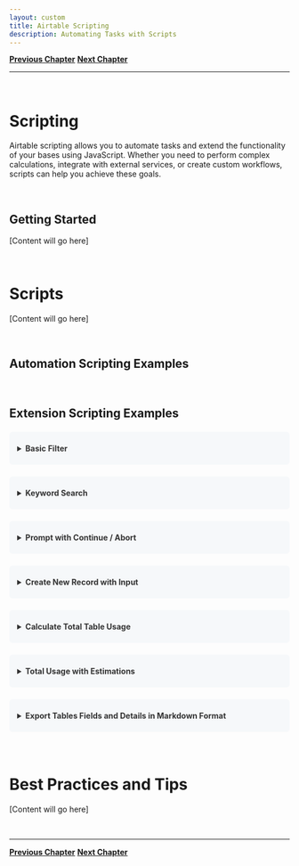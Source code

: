 ```yaml
---
layout: custom
title: Airtable Scripting
description: Automating Tasks with Scripts
---
```


<div class="nav-buttons">
  <a href="/pages/airtable-chapter-2" class="custom-button left"><strong>Previous Chapter</strong></a>
  <a href="/pages/airtable-chapter-3" class="custom-button right"><strong>Next Chapter</strong></a>
</div>

---

<br>

# Scripting

Airtable scripting allows you to automate tasks and extend the functionality of your bases using JavaScript. Whether you need to perform complex calculations, integrate with external services, or create custom workflows, scripts can help you achieve these goals.

<br>

## Getting Started

[Content will go here]

<br>

# Scripts

[Content will go here]

<br>

## Automation Scripting Examples

<br>

## Extension Scripting Examples

<details class="code-block">
  <summary>Basic Filter</summary>
  <div class="code-container">
    <button class="copy-button" onclick="copyCode(this)">📋</button>
    <pre><code>let table = base.getTable("Tasks");
let query = await table.selectRecordsAsync();

// Filter by status
let filtered = query.records.filter(record => record.getCellValue("Status") === "Open");

for (let record of filtered) {
    output.text(`Open Task: ${record.name}`);
}
</code></pre>
  </div>
</details>

<details class="code-block">
  <summary>Keyword Search</summary>
  <div class="code-container">
    <button class="copy-button" onclick="copyCode(this)">📋</button>
    <pre><code>let table = base.getTable("Projects");
let searchTerm = await input.textAsync("Enter a keyword to search:");
let records = await table.selectRecordsAsync();

let matched = records.records.filter(record =>
    record.name.toLowerCase().includes(searchTerm.toLowerCase())
);

if (matched.length === 0) {
    output.text("No matches found.");
} else {
    matched.forEach(rec => output.text(`Found: ${rec.name}`));
}

</code></pre>
  </div>
</details>


<details class="code-block">
  <summary>Prompt with Continue / Abort</summary>
  <div class="code-container">
    <button class="copy-button" onclick="copyCode(this)">📋</button>
    <pre><code>// Place logic here
output.text("Plan to execute...");
let confirmed = await input.buttonsAsync("Do you want to proceed?", ["Continue", "Abort"]);
if (confirmed === "Abort") {
    output.text("Script aborted.");
    return;
}

// Place logic here
output.text("Continuing the script...");
</code></pre>
  </div>
</details>


<details class="code-block">
  <summary>Create New Record with Input</summary>
  <div class="code-container">
    <button class="copy-button" onclick="copyCode(this)">📋</button>
    <pre><code>let table = base.getTable("Ideas");

let ideaName = await input.textAsync("Enter the idea name:");
let category = await input.textAsync("Enter category:");

await table.createRecordAsync({
    "Name": ideaName,
    "Category": category
});

output.text("Idea submitted!");
</code></pre>
  </div>
</details>



<details class="code-block">
  <summary>Calculate Total Table Usage</summary>
  <div class="code-container">
    <button class="copy-button" onclick="copyCode(this)">📋</button>
    <pre><code>let total = 0;
let tables = base.tables;

for (let table of tables) {
    let query = await table.selectRecordsAsync();
    total += query.records.length;
    output.text(`${table.name}: ${query.records.length} records`);
}

output.text(`\nTotal records across all tables: ${total}`);</code></pre>
  </div>
</details>

<details class="code-block">
  <summary>Total Usage with Estimations</summary>
  <div class="code-container">
    <button class="copy-button" onclick="copyCode(this)">📋</button>
    <pre><code>// === CONFIG ===
let estimatedDailyGrowth = 50; // 👈 Change this to your average daily new rows
let maxRowsAllowed = 50000;    // 👈 Change based on your Airtable plan

// === COUNT RECORDS ===
let total = 0;
let tables = base.tables;
output.markdown("### 📋 Rows by Table");

for (let table of tables) {
    let query = await table.selectRecordsAsync();
    output.text(`${table.name}: ${query.records.length} records`);
    total += query.records.length;
}

output.markdown(`\n**🧮 Total rows:** ${total} / ${maxRowsAllowed}`);

let remaining = maxRowsAllowed - total;
let daysLeft = estimatedDailyGrowth > 0 ? Math.floor(remaining / estimatedDailyGrowth) : '∞';

output.markdown(`**📈 Est. daily growth:** ${estimatedDailyGrowth} rows/day`);
output.markdown(`**🕒 Days until limit:** ${daysLeft} days`);</code></pre>
  </div>
</details>

<details class="code-block">
  <summary>Export Tables Fields and Details in Markdown Format</summary>
  <div class="code-container">
    <button class="copy-button" onclick="copyCode(this)">📋</button>
    <pre><code>let tables = base.tables;

let markdownOutput = '## Airtable Schema Overview\n\n';

for (let table of tables) {
    markdownOutput += `### 📄 Table: ${table.name}\n\n`;
    markdownOutput += '| Field Name | Type | Description | Default Value | Options |\n';
    markdownOutput += '|------------|------|-------------|---------------|---------|\n';

    for (let field of table.fields) {
        let options = '';

        if (field.type === "singleSelect" || field.type === "multipleSelects") {
            options = field.options?.choices ? field.options.choices.map(opt => opt.name).join(", ") : '';
        }

        let description = field.description ? field.description : 'N/A';
        let defaultValue = field.defaultValue ? field.defaultValue : 'N/A';

        markdownOutput += `| ${field.name} | ${field.type} | ${description} | ${defaultValue} | ${options} |\n`;
    }

    markdownOutput += '\n---\n';
}

// Output the result
output.text(markdownOutput);</code></pre>
  </div>
</details>

<br>

# Best Practices and Tips

[Content will go here]

<br>

---

<div class="nav-buttons">
  <a href="/pages/airtable-chapter-2" class="custom-button left"><strong>Previous Chapter</strong></a>
  <a href="/pages/airtable-chapter-3" class="custom-button right"><strong>Next Chapter</strong></a>
</div>

<style>
.code-block {
  background-color: #f6f8fa;
  color: #000000;
  border-radius: 6px;
  margin: 1.5em 0;
  padding: 1em;
}

.code-container {
  position: relative;
  margin-top: 1em;
}

.copy-button {
  position: absolute;
  top: 0.5em;
  right: 0.5em;
  padding: 0.3em 0.6em;
  background-color: #FFCC01;
  border: none;
  border-radius: 4px;
  cursor: pointer;
  font-size: 1.2em;
  transition: background-color 0.2s;
}

.copy-button:hover {
  background-color: #FFE788;
}

.code-block pre {
  margin: 0;
  padding: 1em;
  overflow-x: auto;
  background-color: #000000;
  border-radius: 4px;
}

.code-block code {
  font-family: 'Consolas', 'Monaco', 'Courier New', monospace;
  font-size: 0.9em;
  line-height: 1.4;
  display: block;
  background-color: #000000;
}

.code-block summary {
  font-weight: bold;
  cursor: pointer;
  color: #333;
  padding: 0.5em 0;
}

.code-block summary:hover {
  color: #000;
}
</style>

<script>
function copyCode(button) {
  const codeElement = button.parentElement.querySelector('code');
  const text = codeElement.textContent;
  
  navigator.clipboard.writeText(text).then(() => {
    const originalText = button.textContent;
    button.textContent = '✓';
    setTimeout(() => {
      button.textContent = '📋';
    }, 2000);
  }).catch(err => {
    console.error('Failed to copy text:', err);
    button.textContent = '❌';
    setTimeout(() => {
      button.textContent = '📋';
    }, 2000);
  });
}
</script>